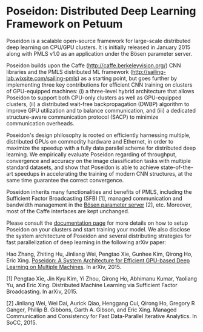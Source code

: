 # Poseidon: Distributed Deep Learning Framework on Petuum

Poseidon is a scalable open-source framework for large-scale distributed deep learning on CPU/GPU clusters. It is initially released in January 2015 along with PMLS v1.0 as an application under the Bösen parameter server.

Poseidon builds upon the Caffe (http://caffe.berkeleyvision.org/) CNN libraries and the PMLS distributed ML framework (http://sailing-lab.wixsite.com/sailing-pmls) as a starting point, but goes further by implementing three key contributions for efficient CNN training on clusters of GPU-equipped machines: (i) a three-level hybrid architecture that allows Poseidon to support both CPU-only clusters as well as GPU-equipped clusters, (ii) a distributed wait-free backpropagation (DWBP) algorithm to improve GPU utilization and to balance communication, and (iii) a dedicated structure-aware communication protocol (SACP) to minimize communication overheads.

Poseidon's design philosophy is rooted on efficiently harnessing multiple, distributed GPUs on commodity hardware and Ethernet, in order to maximize the speedup with a fully data parallel scheme for distributed deep learning. We empirically evaluate Poseidon regarding of throughput, convergence and accuracy on the image classification tasks with multiple standard datasets, and show that Poseidon is able to achieve state-of-the-art speedups in accelerating the training of modern CNN structures, at the same time guarantee the correct convergence. 

Poseidon inherits many functionalities and benefits of PMLS, including the Sufficient Factor Broadcasting (SFB) [1], managed communication and bandwidth management in the [Bösen parameter server](https://github.com/sailing-pmls/bosen) [2], etc. Moreover, most of the Caffe interfaces are kept unchanged.

Please consult the [documentation page](http://docs.petuum.com/projects/petuum-poseidon) for more details on how to setup Poseidon on your clusters and start training your model. We also disclose the system architecture of Poseidon and several distributing strategies for fast parallelization of deep learning in the following arXiv paper: 

Hao Zhang, Zhiting Hu, Jinliang Wei, Pengtao Xie, Gunhee Kim, Qirong Ho, Eric Xing. [Poseidon: A System Architecture for Efficient GPU-based Deep Learning on Multiple Machines](http://arxiv.org/abs/1512.06216). In arXiv, 2015. 

[1] Pengtao Xie, Jin Kyu Kim, Yi Zhou, Qirong Ho, Abhimanu Kumar, Yaoliang Yu, and Eric Xing. Distributed Machine Learning via Sufficient Factor Broadcasting. In arXiv, 2015. 

[2] Jinliang Wei, Wei Dai, Aurick Qiao, Henggang Cui, Qirong Ho, Gregory R Ganger, Phillip B. Gibbons, Garth A. Gibson, and Eric Xing. Managed Communication and Consistency for Fast Data-Parallel Iterative Analytics. In SoCC, 2015.


